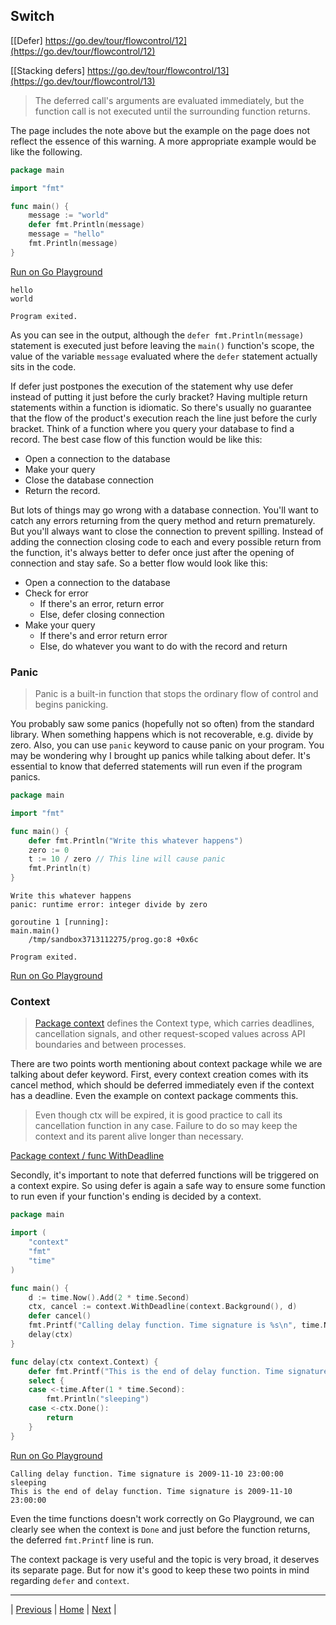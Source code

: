 ## Switch

[[Defer] https://go.dev/tour/flowcontrol/12](https://go.dev/tour/flowcontrol/12)

[[Stacking defers] https://go.dev/tour/flowcontrol/13](https://go.dev/tour/flowcontrol/13)

> The deferred call's arguments are evaluated immediately, but the function call is not executed until the surrounding function returns.

The page includes the note above but the example on the page does not reflect the essence of this warning. A more appropriate example would be like the following.
```go
package main

import "fmt"

func main() {
	message := "world"
	defer fmt.Println(message)
	message = "hello"
	fmt.Println(message)
}
```
[Run on Go Playground](https://go.dev/play/p/Eid3X3-iCqM)
```
hello
world

Program exited.
```

As you can see in the output, although the `defer fmt.Println(message)` statement is executed just before leaving the `main()` function's scope, the value of the variable `message` evaluated where the `defer` statement actually sits in the code.

If defer just postpones the execution of the statement why use defer instead of putting it just before the curly bracket? Having multiple return statements within a function is idiomatic. So there's usually no guarantee that the flow of the product's execution reach the line just before the curly bracket. Think of a function where you query your database to find a record. The best case flow of this function would be like this:
- Open a connection to the database
- Make your query
- Close the database connection
- Return the record.

But lots of things may go wrong with a database connection. You'll want to catch any errors returning from the query method and return prematurely. But you'll always want to close the connection to prevent spilling. Instead of adding the connection closing code to each and every possible return from the function, it's always better to defer once just after the opening of connection and stay safe. So a better flow would look like this:
- Open a connection to the database
- Check for error
  - If there's an error, return error
  - Else, defer closing connection
- Make your query
  - If there's and error return error
  - Else, do whatever you want to do with the record and return

### Panic
> Panic is a built-in function that stops the ordinary flow of control and begins panicking.

You probably saw some panics (hopefully not so often) from the standard library. When something happens which is not recoverable, e.g. divide by zero. Also, you can use `panic` keyword to cause panic on your program. You may be wondering why I brought up panics while talking about defer. It's essential to know that deferred statements will run even if the program panics.
```go
package main

import "fmt"

func main() {
	defer fmt.Println("Write this whatever happens")
	zero := 0
	t := 10 / zero // This line will cause panic
	fmt.Println(t)
}
```
```
Write this whatever happens
panic: runtime error: integer divide by zero

goroutine 1 [running]:
main.main()
	/tmp/sandbox3713112275/prog.go:8 +0x6c

Program exited.
```
[Run on Go Playground](https://go.dev/play/p/dUgsKth9uyL)

### Context
> [Package context](https://pkg.go.dev/context) defines the Context type, which carries deadlines, cancellation signals, and other request-scoped values across API boundaries and between processes.

There are two points worth mentioning about context package while we are talking about defer keyword. First, every context creation comes with its cancel method, which should be deferred immediately even if the context has a deadline. Even the example on context package comments this.

> Even though ctx will be expired, it is good practice to call its 
> cancellation function in any case. Failure to do so may keep the 
> context and its parent alive longer than necessary.

[Package context / func WithDeadline](https://pkg.go.dev/context#WithDeadline)

Secondly, it's important to note that deferred functions will be triggered on a context expire. So using defer is again a safe way to ensure some function to run even if your function's ending is decided by a context.
```go
package main

import (
	"context"
	"fmt"
	"time"
)

func main() {
	d := time.Now().Add(2 * time.Second)
	ctx, cancel := context.WithDeadline(context.Background(), d)
	defer cancel()
	fmt.Printf("Calling delay function. Time signature is %s\n", time.Now().Format("2006-01-02 15:04:05"))
	delay(ctx)
}

func delay(ctx context.Context) {
	defer fmt.Printf("This is the end of delay function. Time signature is %s\n", time.Now().Format("2006-01-02 15:04:05"))
	select {
	case <-time.After(1 * time.Second):
		fmt.Println("sleeping")
	case <-ctx.Done():
		return
	}
}
```
[Run on Go Playground](https://go.dev/play/p/xb8EY46LNyc)
```
Calling delay function. Time signature is 2009-11-10 23:00:00
sleeping
This is the end of delay function. Time signature is 2009-11-10 23:00:00
```
Even the time functions doesn't work correctly on Go Playground, we can clearly see when the context is `Done` and just before the function returns, the deferred `fmt.Printf` line is run. 

The context package is very useful and the topic is very broad, it deserves its separate page. But for now it's good to keep these two points in mind regarding `defer` and `context`.

---

| [Previous](9-10-11.md) | [Home](../../index.md) | [Next](../more-types/1.md) |